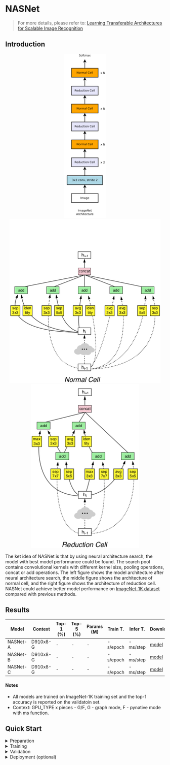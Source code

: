 # NASNet
> For more details, please refer to: [Learning Transferable Architectures for Scalable Image Recognition](https://arxiv.org/abs/1707.07012)

## Introduction

<div align=center>

<img src=nasnetimagenet.png height=517/>
<img src=normalcell.png />
<img src=reductioncell.png height=517/>
</div>

The ket idea of NASNet is that by using neural architecture search, the model with best model performance could be found. The search pool contains convolutional kernels with different kernel size, pooling operations, concat or add operations. The left figure shows the model architecture after neural architecture search, the middle figure shows the architecture of normal cell, and the right figure shows the architecture of reduction cell. NASNet could achieve better model performance on [ImageNet-1K dataset](https://www.image-net.org/download.php) compared with previous methods.

## Results

<div align=center>

| Model           | Context   |  Top-1 (%)  | Top-5 (%)  |  Params (M)    | Train T. | Infer T. |  Download | Config | Log |
|-----------------|-----------|-------|-------|------------|-------|--------|---|--------|--------------|
| NASNet-A | D910x8-G | -     | -     | -       | -s/epoch | -ms/step | [model]() | [cfg]() | [log]() |
| NASNet-B | D910x8-G | -     | -     | -       | -s/epoch | -ms/step | [model]() | [cfg]() | [log]() |
| NASNet-C | D910x8-G | -     | -     | -       | -s/epoch | -ms/step | [model]() | [cfg]() | [log]() |
</div>


#### Notes

- All models are trained on ImageNet-1K training set and the top-1 accuracy is reported on the validatoin set.
- Context: GPU_TYPE x pieces - G/F, G - graph mode, F - pynative mode with ms function.  

## Quick Start
<details>
<summary>Preparation</summary>

#### Installation
Please refer to the [installation instruction](https://github.com/mindspore-ecosystem/mindcv#installation) in MindCV.

#### Dataset Preparation
Please download the [ImageNet-1K](https://www.image-net.org/download.php) dataset for model training and validation.
</details>

<details>
<summary>Training</summary>

- **Hyper-parameters.** The hyper-parameter configurations for producing the reported results are stored in the yaml files in `mindcv/configs/nasnet` folder. For example, to train with one of these configurations, you can run:

  ```shell
  # train NASNet-A on 8 GPUs
  mpirun -n 8 python train.py --config path/to/nasnet/yaml/file --data_dir /path/to/imagenet
  ```

  Note that the number of GPUs/Ascends and batch size will influence the training results. To reproduce the training result at most, it is recommended to use the **same number of GPUs/Ascends** with the same batch size.

Detailed adjustable parameters and their default value can be seen in [config.py](../../config.py).
</details>

<details>
<summary>Validation</summary>

- To validate the model, you can use `validate.py`. Here is an example for NASNet-A to verify the accuracy of your training.

  ```shell
  python validate.py --config path/to/nasnet/yaml/file --data_dir /path/to/imagenet --ckpt_path /path/to/nasnet/file.ckpt
  ```
</details>

<details>
<summary>Deployment (optional)</summary>

Please refer to the deployment tutorial in MindCV.
</details>


